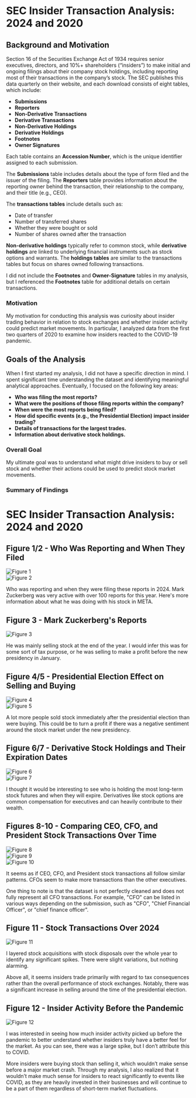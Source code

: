 # SEC Insider Transaction Analysis: 2024 and 2020

## Background and Motivation

Section 16 of the Securities Exchange Act of 1934 requires senior executives, directors, and 10%+ shareholders (“insiders”) to make initial and ongoing filings about their company stock holdings, including reporting most of their transactions in the company’s stock. The SEC publishes this data quarterly on their website, and each download consists of eight tables, which include:  

- **Submissions**  
- **Reporters**  
- **Non-Derivative Transactions**  
- **Derivative Transactions**  
- **Non-Derivative Holdings**  
- **Derivative Holdings**  
- **Footnotes**  
- **Owner Signatures**  

Each table contains an **Accession Number**, which is the unique identifier assigned to each submission.  

The **Submissions** table includes details about the type of form filed and the issuer of the filing. The **Reporters** table provides information about the reporting owner behind the transaction, their relationship to the company, and their title (e.g., CEO).  

The **transactions tables** include details such as:  
- Date of transfer  
- Number of transferred shares  
- Whether they were bought or sold  
- Number of shares owned after the transaction  

**Non-derivative holdings** typically refer to common stock, while **derivative holdings** are linked to underlying financial instruments such as stock options and warrants. The **holdings tables** are similar to the transactions tables but focus on shares owned following transactions.  

I did not include the **Footnotes** and **Owner-Signature** tables in my analysis, but I referenced the **Footnotes** table for additional details on certain transactions.  

### Motivation  

My motivation for conducting this analysis was curiosity about insider trading behavior in relation to stock exchanges and whether insider activity could predict market movements. In particular, I analyzed data from the first two quarters of 2020 to examine how insiders reacted to the COVID-19 pandemic.  

## Goals of the Analysis  

When I first started my analysis, I did not have a specific direction in mind. I spent significant time understanding the dataset and identifying meaningful analytical approaches. Eventually, I focused on the following key areas:  

- **Who was filing the most reports?**  
- **What were the positions of those filing reports within the company?**  
- **When were the most reports being filed?**  
- **How did specific events (e.g., the Presidential Election) impact insider trading?**  
- **Details of transactions for the largest trades.**  
- **Information about derivative stock holdings.**  

### Overall Goal  

My ultimate goal was to understand what might drive insiders to buy or sell stock and whether their actions could be used to predict stock market movements.  

### Summary of Findings 

# SEC Insider Transaction Analysis: 2024 and 2020

## Figure 1/2 - Who Was Reporting and When They Filed  
![Figure 1](https://github.com/user-attachments/assets/d1dd9f38-7c48-4b2d-a79c-f389d7634cd6)  
![Figure 2](https://github.com/user-attachments/assets/fc0da88b-2154-4334-a8cc-36233bbe9e73)  

Who was reporting and when they were filing these reports in 2024. Mark Zuckerberg was very active with over 100 reports for this year. Here's more information about what he was doing with his stock in META.  

## Figure 3 - Mark Zuckerberg's Reports  
![Figure 3](https://github.com/user-attachments/assets/b65da75f-a2c6-45f3-a0bb-699ef3946079)  

He was mainly selling stock at the end of the year. I would infer this was for some sort of tax purpose, or he was selling to make a profit before the new presidency in January.  

## Figure 4/5 - Presidential Election Effect on Selling and Buying  
![Figure 4](https://github.com/user-attachments/assets/f8482200-79d9-4082-ac0f-34c0b0ca60db)  
![Figure 5](https://github.com/user-attachments/assets/6b608781-839a-4aaf-a123-d73d49821dc0)  

A lot more people sold stock immediately after the presidential election than were buying. This could be to turn a profit if there was a negative sentiment around the stock market under the new presidency.  

## Figure 6/7 - Derivative Stock Holdings and Their Expiration Dates  
![Figure 6](https://github.com/user-attachments/assets/22948333-4f88-476c-8161-fcbe50b7bfa7)  
![Figure 7](https://github.com/user-attachments/assets/44b8899e-b9c1-455a-9a13-d755b317e5eb)  

I thought it would be interesting to see who is holding the most long-term stock futures and when they will expire. Derivatives like stock options are common compensation for executives and can heavily contribute to their wealth.  

## Figures 8-10 - Comparing CEO, CFO, and President Stock Transactions Over Time  
![Figure 8](https://github.com/user-attachments/assets/f5cbc9e7-9ae6-428b-8010-90692e8a1e41)  
![Figure 9](https://github.com/user-attachments/assets/dff7d261-02b0-4cb1-90d3-593ca4956c5e)  
![Figure 10](https://github.com/user-attachments/assets/3ffa82d2-1b42-4859-bee3-9c09f5beeb89)  

It seems as if CEO, CFO, and President stock transactions all follow similar patterns. CFOs seem to make more transactions than the other executives.  

One thing to note is that the dataset is not perfectly cleaned and does not fully represent all CFO transactions. For example, "CFO" can be listed in various ways depending on the submission, such as "CFO", "Chief Financial Officer", or "chief finance officer".  

## Figure 11 - Stock Transactions Over 2024  
![Figure 11](https://github.com/user-attachments/assets/d5285846-8d8b-4b3e-b97a-a1caa0dc9986)  

I layered stock acquisitions with stock disposals over the whole year to identify any significant spikes. There were slight variations, but nothing alarming.  

Above all, it seems insiders trade primarily with regard to tax consequences rather than the overall performance of stock exchanges. Notably, there was a significant increase in selling around the time of the presidential election.  

## Figure 12 - Insider Activity Before the Pandemic  
![Figure 12](https://github.com/user-attachments/assets/e463ae28-73f2-43e0-949e-13fde7fd1805)  

I was interested in seeing how much insider activity picked up before the pandemic to better understand whether insiders truly have a better feel for the market. As you can see, there was a large spike, but I don’t attribute this to COVID.  

More insiders were buying stock than selling it, which wouldn’t make sense before a major market crash. Through my analysis, I also realized that it wouldn’t make much sense for insiders to react significantly to events like COVID, as they are heavily invested in their businesses and will continue to be a part of them regardless of short-term market fluctuations.  




